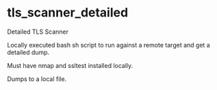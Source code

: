 # tls_scanner_detailed
Detailed TLS Scanner

Locally executed bash sh script to run against a remote target and get a detailed dump.

Must have nmap and ssltest installed locally.

Dumps to a local file.

